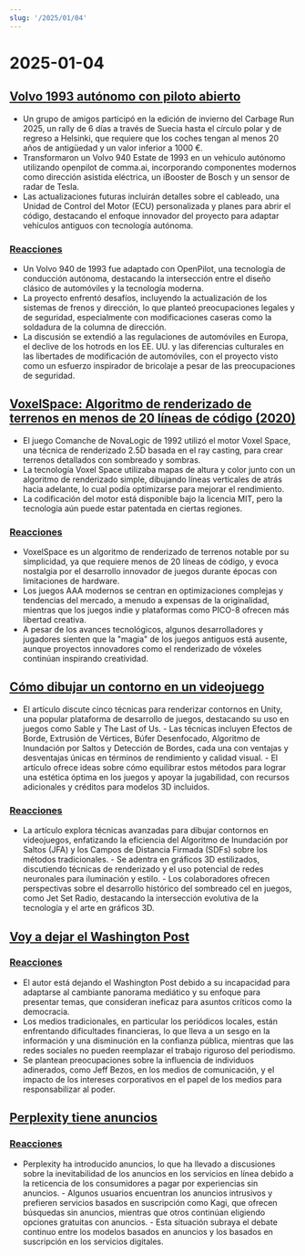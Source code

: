 ```yaml
---
slug: '/2025/01/04'
---
```


# 2025-01-04

## [Volvo 1993 autónomo con piloto abierto](https://practicapp.com/carbagepilot-part1/)

- Un grupo de amigos participó en la edición de invierno del Carbage Run 2025, un rally de 6 días a través de Suecia hasta el círculo polar y de regreso a Helsinki, que requiere que los coches tengan al menos 20 años de antigüedad y un valor inferior a 1000 €.
- Transformaron un Volvo 940 Estate de 1993 en un vehículo autónomo utilizando openpilot de comma.ai, incorporando componentes modernos como dirección asistida eléctrica, un iBooster de Bosch y un sensor de radar de Tesla.
- Las actualizaciones futuras incluirán detalles sobre el cableado, una Unidad de Control del Motor (ECU) personalizada y planes para abrir el código, destacando el enfoque innovador del proyecto para adaptar vehículos antiguos con tecnología autónoma.

### [Reacciones](https://news.ycombinator.com/item?id=42592910)

- Un Volvo 940 de 1993 fue adaptado con OpenPilot, una tecnología de conducción autónoma, destacando la intersección entre el diseño clásico de automóviles y la tecnología moderna.
- La proyecto enfrentó desafíos, incluyendo la actualización de los sistemas de frenos y dirección, lo que planteó preocupaciones legales y de seguridad, especialmente con modificaciones caseras como la soldadura de la columna de dirección.
- La discusión se extendió a las regulaciones de automóviles en Europa, el declive de los hotrods en los EE. UU. y las diferencias culturales en las libertades de modificación de automóviles, con el proyecto visto como un esfuerzo inspirador de bricolaje a pesar de las preocupaciones de seguridad.

## [VoxelSpace: Algoritmo de renderizado de terrenos en menos de 20 líneas de código (2020)](https://github.com/s-macke/VoxelSpace)

- El juego Comanche de NovaLogic de 1992 utilizó el motor Voxel Space, una técnica de renderizado 2.5D basada en el ray casting, para crear terrenos detallados con sombreado y sombras.
- La tecnología Voxel Space utilizaba mapas de altura y color junto con un algoritmo de renderizado simple, dibujando líneas verticales de atrás hacia adelante, lo cual podía optimizarse para mejorar el rendimiento.
- La codificación del motor está disponible bajo la licencia MIT, pero la tecnología aún puede estar patentada en ciertas regiones.

### [Reacciones](https://news.ycombinator.com/item?id=42588956)

- VoxelSpace es un algoritmo de renderizado de terrenos notable por su simplicidad, ya que requiere menos de 20 líneas de código, y evoca nostalgia por el desarrollo innovador de juegos durante épocas con limitaciones de hardware.
- Los juegos AAA modernos se centran en optimizaciones complejas y tendencias del mercado, a menudo a expensas de la originalidad, mientras que los juegos indie y plataformas como PICO-8 ofrecen más libertad creativa.
- A pesar de los avances tecnológicos, algunos desarrolladores y jugadores sienten que la "magia" de los juegos antiguos está ausente, aunque proyectos innovadores como el renderizado de vóxeles continúan inspirando creatividad.

## [Cómo dibujar un contorno en un videojuego](https://ameye.dev/notes/rendering-outlines/)

- El artículo discute cinco técnicas para renderizar contornos en Unity, una popular plataforma de desarrollo de juegos, destacando su uso en juegos como Sable y The Last of Us. - Las técnicas incluyen Efectos de Borde, Extrusión de Vértices, Búfer Desenfocado, Algoritmo de Inundación por Saltos y Detección de Bordes, cada una con ventajas y desventajas únicas en términos de rendimiento y calidad visual. - El artículo ofrece ideas sobre cómo equilibrar estos métodos para lograr una estética óptima en los juegos y apoyar la jugabilidad, con recursos adicionales y créditos para modelos 3D incluidos.

### [Reacciones](https://news.ycombinator.com/item?id=42593614)

- La artículo explora técnicas avanzadas para dibujar contornos en videojuegos, enfatizando la eficiencia del Algoritmo de Inundación por Saltos (JFA) y los Campos de Distancia Firmada (SDFs) sobre los métodos tradicionales. - Se adentra en gráficos 3D estilizados, discutiendo técnicas de renderizado y el uso potencial de redes neuronales para iluminación y estilo. - Los colaboradores ofrecen perspectivas sobre el desarrollo histórico del sombreado cel en juegos, como Jet Set Radio, destacando la intersección evolutiva de la tecnología y el arte en gráficos 3D.

## [Voy a dejar el Washington Post](https://anntelnaes.substack.com/p/why-im-quitting-the-washington-post)

### [Reacciones](https://news.ycombinator.com/item?id=42591221)

- El autor está dejando el Washington Post debido a su incapacidad para adaptarse al cambiante panorama mediático y su enfoque para presentar temas, que consideran ineficaz para asuntos críticos como la democracia.
- Los medios tradicionales, en particular los periódicos locales, están enfrentando dificultades financieras, lo que lleva a un sesgo en la información y una disminución en la confianza pública, mientras que las redes sociales no pueden reemplazar el trabajo riguroso del periodismo.
- Se plantean preocupaciones sobre la influencia de individuos adinerados, como Jeff Bezos, en los medios de comunicación, y el impacto de los intereses corporativos en el papel de los medios para responsabilizar al poder.

## [Perplexity tiene anuncios](https://twitter.com/damengchen/status/1875296442417607072)

### [Reacciones](https://news.ycombinator.com/item?id=42589863)

- Perplexity ha introducido anuncios, lo que ha llevado a discusiones sobre la inevitabilidad de los anuncios en los servicios en línea debido a la reticencia de los consumidores a pagar por experiencias sin anuncios. - Algunos usuarios encuentran los anuncios intrusivos y prefieren servicios basados en suscripción como Kagi, que ofrecen búsquedas sin anuncios, mientras que otros continúan eligiendo opciones gratuitas con anuncios. - Esta situación subraya el debate continuo entre los modelos basados en anuncios y los basados en suscripción en los servicios digitales.

<head>
  <meta property="og:title" content="Volvo 1993 autónomo con piloto abierto" />
  <meta property="og:type" content="website" />
  <meta property="og:image" content="https://og.cho.sh/api/og/?title=Volvo%201993%20aut%C3%B3nomo%20con%20piloto%20abierto&subheading=s%C3%A1bado%2C%204%20de%20enero%20de%202025%3A%20Resumen%20de%20Hacker%20News" />
</head>
